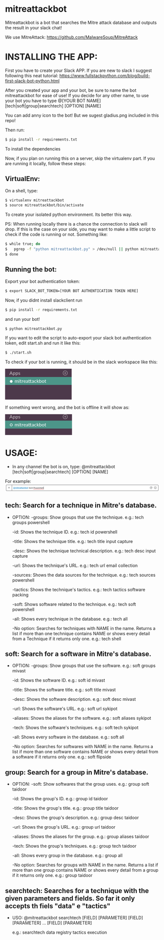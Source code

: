 # mitreattackbot

Mitreattackbot is a bot that searches the Mitre attack database and outputs the result in your slack chat!

We use MitreAttack: https://github.com/MalwareSoup/MitreAttack

# 	INSTALLING THE APP: 

First you have to create your Slack APP. If you are new to slack I suggest following this neat tutorial: https://www.fullstackpython.com/blog/build-first-slack-bot-python.html

After you created your app and your bot, be sure to name the bot mitreattackbot for ease of use!
If you decide for any other name, to use your bot you have to type @[YOUR BOT NAME] [tech|soft|group|searchtech] [OPTION] [NAME]

You can add anny icon to the bot! But we sugest gladius.png included in this repo!

Then run:
```sh
$ pip install -r requirements.txt
```

To install the dependencies

Now, if you plan on running this on a server, skip the virtualenv part. If you are running it locally, follow these steps:

## VirtualEnv:

On a shell, type:
```sh
$ virtualenv mitreattackbot
$ source mitreattackbot/bin/activate
```

To create your isolated python environment. Its better this way.

PS: When running locally there is a chance the connection to slack will drop. If this is the case on your side, you may want to make a little script to check if the code is running or not. Something like:

```sh
$ while true; do
$	pgrep -f "python mitreattackbot.py" > /dev/null || python mitreattackbot.py
$ done
```

## Running the bot:

Export your bot authentication token: 
```sh
$ export SLACK_BOT_TOKEN=[YOUR BOT AUTHENTICATION TOKEN HERE]
```

Now, if you didnt install slackclient run 
```sh
$ pip install -r requirements.txt
```

 and run your bot!

```sh
$ python mitreattackbot.py
```

If you want to edit the script to auto-export your slack bot authentication token, edit start.sh and run it like this:

```sh
$ ./start.sh 
```

To check if your bot is running, it should be in the slack workspace like this:

![](/MitreAttack/mitrebotrunning.png)

If something went wrong, and the bot is offline it will show as:

![](/MitreAttack/mitrebotnotrunning.png)

# USAGE:
- In any channel the bot is on, type:
@mitreattackbot [tech|soft|group|searchtech] [OPTION] [NAME]

For example:
![](/MitreAttack/usageexample.png)

## tech: Search for a technique in Mitre's database.
- OPTION: 
	-groups: Show groups that use the technique. e.g.: tech groups powershell
	
	-id: Shows the technique ID. e.g.: tech id powershell
	
	-title: Shows the technique title. e.g.: tech title input capture
	
	-desc: Shows the technique technical description. e.g.: tech desc input capture
	
	-url: Shows the technique's URL. e.g.: tech url email collection
	
	-sources: Shows the data sources for the technique. e.g.: tech sources powershell
	
	-tactics: Shows  the technique's tactics. e.g.: tech tactics software packing
	
	-soft: Shows software related to the technique. e.g.: tech soft powershell
	
	-all: Shows every technique in the database. e.g.: tech all
	
	-No option: Searches for techniques with NAME in the name. Returns a list if more than one technique contains NAME or shows every detail from a Technique if it returns only one. e.g.: tech shell
	

## soft: Search for a software in Mitre's database.
- OPTION: 
	-groups: Show groups that use the software. e.g.: soft groups mivast
	
	-id: Shows the software ID. e.g.: soft id mivast
	
	-title: Shows the software title. e.g.: soft title mivast
	
	-desc: Shows the software description. e.g.: soft desc mivast
	
	-url: Shows the software's URL. e.g.: soft url sykipot
	
	-aliases: Shows the aliases for the software. e.g.: soft aliases sykipot
	
	-tech: Shows  the software's techniques. e.g.: soft tech sykipot
	
	-all: Shows every software in the database. e.g.: soft all
	
	-No option: Searches for softwares with NAME in the name. Returns a list if more than one software contains NAME or shows every detail from a software if it returns only one. e.g.: soft flipside
	
## group: Search for a group in Mitre's database.
- OPTION: 
	-soft: Show softwares that the group uses. e.g.: group soft taidoor
	
	-id: Shows the group's ID. e.g.: group id taidoor
	
	-title: Shows the group's title. e.g.: group title taidoor
	
	-desc: Shows the group's description. e.g.: group desc taidoor
	
	-url: Shows the group's URL. e.g.: group url taidoor
	
	-aliases: Shows the aliases for the group. e.g.: group aliases taidoor
	
	-tech: Shows  the group's techniques. e.g.: group tech taidoor
	
	-all: Shows every group in the database. e.g.: group all
	
	-No option: Searches for groups with NAME in the name. Returns a list if more than one group contains NAME or shows every detail from a group if it returns only one. e.g.: group taidoor
	
	
## searchtech: Searches for a technique with the given parameters and fields. So far it only accepts th fiels "data" e "tactics"
- USO: @mitreattackbot searchtech [FIELD] [PARAMETER] [FIELD] [PARAMETER] ... [FIELD] [PARAMETER]

	e.g.: searchtech data registry tactics execution
